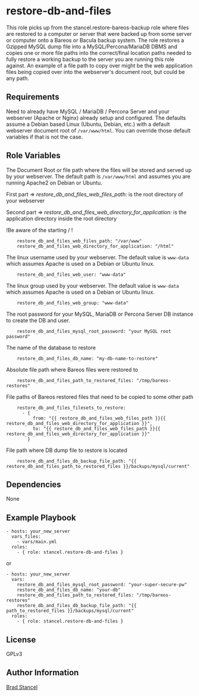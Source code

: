 restore-db-and-files
=========

This role picks up from the stancel.restore-bareos-backup role where files are restored to a computer or server that were backed up from some server or computer onto a Bareos or Bacula backup system. The role restores a Gzipped MySQL dump file into a MySQL/Percona/MariaDB DBMS and copies one or more file paths into the correct/final location paths needed to fully restore a working backup to the server you are running this role against. An example of a file path to copy over might be the web application files being copied over into the webserver's document root, but could be any path.


Requirements
------------

Need to already have MySQL / MariaDB / Percona Server and your webserver (Apache or Nginx) already setup and configured. The defaults assume a Debian based Linux (Ubuntu, Debian, etc.) with a default webserver document root of `/var/www/html`. You can override those default variables if that is not the case.

Role Variables
--------------

The Document Root or file path where the files will be stored and served up by your webserver. The default path is `/var/www/html` and assumes you are running Apache2 on Debian or Ubuntu.

First part => *restore_db_and_files_web_files_path:* is the root directory of your webserver

Second part =>  *restore_db_and_files_web_directory_for_application:* is the application directory inside the root directory

!Be aware of the starting / !

```
    restore_db_and_files_web_files_path: "/var/www"
    restore_db_and_files_web_directory_for_application: "/html"
```
The linux username used by your webserver. The default value is `www-data` which assumes Apache is used on a Debian or Ubuntu linux.

```
	restore_db_and_files_web_user: "www-data"
```
The linux group used by your webserver. The default value is `www-data` which assumes Apache is used on a Debian or Ubuntu linux.

```
	restore_db_and_files_web_group: "www-data"
```
The root password for your MySQL, MariaDB or Percona Server DB instance to create the DB and user.
```
	restore_db_and_files_mysql_root_password: "your MySQL root password"
```
The name of the database to restore
```
	restore_db_and_files_db_name: "my-db-name-to-restore"
```
Absolute file path where Bareos files were restored to
```
	restore_db_and_files_path_to_restored_files: "/tmp/bareos-restores"
```
File paths of Bareos restored files that need to be copied to some other path
```
	restore_db_and_files_filesets_to_restore:
	  - {
		  from: "{{ restore_db_and_files_web_files_path }}{{ restore_db_and_files_web_directory_for_application }}",
		  to: "{{ restore_db_and_files_web_files_path }}{{ restore_db_and_files_web_directory_for_application }}"
		}
```
File path where DB dump file to restore is located
```
	restore_db_and_files_db_backup_file_path: "{{ restore_db_and_files_path_to_restored_files }}/backups/mysql/current"
```


Dependencies
------------

None

Example Playbook
----------------

	- hosts: your_new_server
	  vars_files:
	    - vars/main.yml
	  roles:
	    - { role: stancel.restore-db-and-files }


or 


	- hosts: your_new_server 
	  vars:
		restore_db_and_files_mysql_root_password: "your-super-secure-pw"
		restore_db_and_files_db_name: "your-db"
		restore_db_and_files_path_to_restored_files: "/tmp/bareos-restores"
  	    restore_db_and_files_db_backup_file_path: "{{ path_to_restored_files }}/backups/mysql/current"
	  roles:
	    - { role: stancel.restore-db-and-files }

License
-------

GPLv3

Author Information
------------------

[Brad Stancel](https://github.com/stancel)


